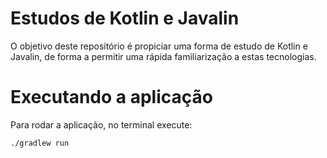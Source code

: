 # Estudos de Kotlin e Javalin
O objetivo deste repositório é propiciar uma forma de estudo de Kotlin e Javalin,
de forma a permitir uma rápida familiarização a estas tecnologias.

# Executando a aplicação
Para rodar a aplicação, no terminal execute:
```bash
./gradlew run
```
